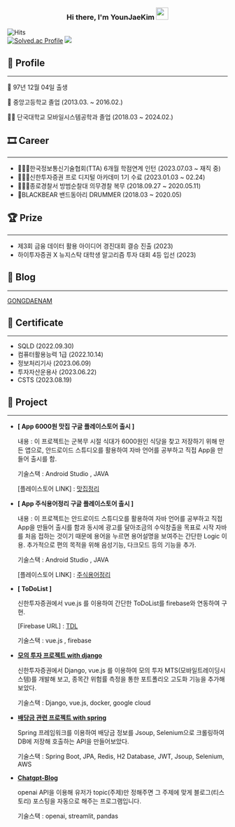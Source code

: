 <h3 align="center">
  <b>Hi there, I'm YounJaeKim</b>
  <img src="https://media.giphy.com/media/hvRJCLFzcasrR4ia7z/giphy.gif" width="28">
</h3>

![Hits](https://hits.seeyoufarm.com/api/count/incr/badge.svg?url=https%3A%2F%2Fgithub.com%2Fdatadbs&count_bg=%23F37021&title_bg=%23FFA048&icon=github.svg&icon_color=%23C8C8C8&title=hits&edge_flat=false)
<br>
[![Solved.ac Profile](http://mazassumnida.wtf/api/v2/generate_badge?boj=dj9034kr)](https://solved.ac/dj9034kr/)
<img src = "https://mazandi.herokuapp.com/api?handle=dj9034kr"/>
## 👦 Profile

---

👶  97년 12월 04일 출생

🏫  중앙고등학교 졸업 (2013.03. ~ 2016.02.)

👨‍🎓  단국대학교 모바일시스템공학과 졸업 (2018.03 ~ 2024.02.)

## 🎞 Career

---
- 👨🏻‍💻한국정보통신기술협회(TTA) 6개월 학점연계 인턴 (2023.07.03 ~ 재직 중)
- 👨🏻‍🎓신한투자증권 프로 디지털 아카데미 1기 수료 (2023.01.03 ~ 02.24)
- 👮🏻‍♀️종로경찰서 방범순찰대 의무경찰 복무 (2018.09.27 ~ 2020.05.11)
- 🥁BLACKBEAR 밴드동아리 DRUMMER (2018.03 ~ 2020.05)

## 🏆 Prize

---

- 제3회 금융 데이터 활용 아이디어 경진대회 결승 진출 (2023)
- 하이투자증권 X 뉴지스탁 대학생 알고리즘 투자 대회 4등 입선 (2023)

## 📝 Blog

---

[GONGDAENAM](https://gongdaenam.tistory.com)


## 📑 Certificate

---

- SQLD (2022.09.30)
- 컴퓨터활용능력 1급 (2022.10.14)
- 정보처리기사 (2023.06.09)
- 투자자산운용사 (2023.06.22)
- CSTS (2023.08.19)

## **🎁 Project**

---
    
- **[ App 6000원 맛집 구글 플레이스토어 출시 ]**
    
    내용 : 이 프로젝트는 군복무 시절 식대가 6000원인 식당을 찾고 저장하기 위해 만든 앱으로, 안드로이드 스튜디오를 활용하여 자바 언어를 공부하고 직접 App을 만들어 출시를 함.
    
    기술스택 : Android Studio , JAVA
    
    [플레이스토어 LINK] : [맛집정리](https://play.google.com/store/apps/details?id=com.findfood.findfood&hl=en_CA&gl=US)
    
- **[ App 주식용어정리 구글 플레이스토어 출시 ]**
    
    내용 : 이 프로젝트는 안드로이드 스튜디오를 활용하여 자바 언어를 공부하고 직접 App을 만들어 출시를 함과 동시에 광고를 달아조금의 수익창출을 목표로 시작 자바를 처음 접하는 것이기 때문에 용어을 누르면 용어설명을 보여주는 간단한 Logic 이용. 추가적으로 편의 목적을 위해 음성기능, 다크모드 등의 기능을 추가.
    
    기술스택 : Android Studio , JAVA
    
    [플레이스토어 LINK] : [주식용어정리](https://play.google.com/store/apps/details?id=com.stock.myapplication1&hl=en_CA&gl=US)
    

- **[ ToDoList ]**
    
    신한투자증권에서 vue.js 를 이용하여 간단한 ToDoList를 firebase와 연동하여 구현.
    
    [Firebase URL] : [TDL](https://my-todo1-81975.web.app/)
    
    기술스택 : vue.js , firebase
    
- **[ 모의 투자 프로젝트 with django ](https://github.com/datadbs/alpha3)**
    
    신한투자증권에서 Django, vue.js 를 이용하여 모의 투자 MTS(모바일트레이딩시스템)를 개발해 보고, 종목간 위험률 측정을 통한 포트폴리오 고도화 기능을 추가해보았다.
    
    기술스택 : Django, vue.js, docker, google cloud
    
- **[ 배당금 관련 프로젝트 with spring ](https://github.com/datadbs/dividend)**
    
    Spring 프레임워크를 이용하여 배당금 정보를 Jsoup, Selenium으로 크롤링하여 DB에 저장해 호출하는 API을 만들어보았다.
    
    기술스택 : Spring Boot, JPA, Redis, H2 Database, JWT, Jsoup, Selenium, AWS
    
    
- **[ Chatgpt-Blog ](https://github.com/datadbs/chatgpt-blog)**
    
    openai API을 이용해 유저가 topic(주제)만 정해주면 그 주제에 맞게 블로그(티스토리) 포스팅을 자동으로 해주는 프로그램입니다.
    
    기술스택 : openai, streamlit, pandas
